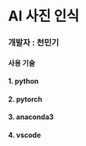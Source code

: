 # AI 사진 인식
### 개발자 : 천민기
#### 사용 기술
#### 1. python
#### 2. pytorch
#### 3. anaconda3
#### 4. vscode
